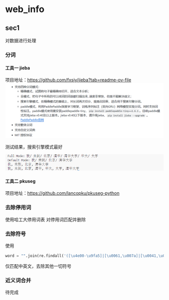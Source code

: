 # web_info
## sec1
对数据进行处理
### 分词
#### 工具一 jieba
项目地址：https://github.com/fxsjy/jieba?tab=readme-ov-file
![image](./others/1.png)

测试结果，搜索引擎模式最好

![image](./others/2.png)
#### 工具二 pkuseg
项目地址：https://github.com/lancopku/pkuseg-python
### 去除停用词
使用哈工大停用词表
对停用词匹配并删除
### 去除符号
使用
```python
word = "".join(re.findall('([\u4e00-\u9fa5]|[\u0061,\u007a]|[\u0041,\u005a])+', word, re.S))
```
仅匹配中英文，去除其他一切符号
### 近义词合并
待完成